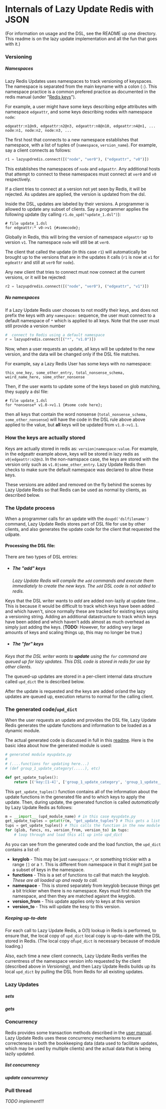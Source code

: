 # **Internals of Lazy Update Redis with JSON**

(For information on usage and the DSL, see the README up one directory.  This readme is on the lazy update implementation and all the fun that goes with it.)

### **Versioning**

##### Namespaces

Lazy Redis Updates uses namespaces to track versioning of keyspaces.  The namespace is separated from the main keyname with a colon (```:```).  This namespace practice is a common prefered practice as documented in the redis manual (under "<a href="http://redis.io/topics/data-types-intro">Redis keys</a>").

For example, a user might have some keys describing edge attributes with namespace ```edgeattr```, and some keys describing nodes with namespace ```node```:
```
edgeattr:n1@n9, edgeattr:n2@n3, edgeattr:n8@n10, edgeattr:n4@n1, ...
node:n1, node:n2, node:n3, ...
```


The first host that connects to a new namespace establishes that namespace, with a list of tuples of (```namespace```, ```version_name```).  For example, say a client connects as follows:
```python
r1 = lazyupdredis.connect([("node", "ver0"), ("edgeattr", "v0")])
```
This establishes the namespaces of ```node``` and ```edgeattr```.   Any additional hosts that attempt to connect to these namespaces must connect at ```ver0``` and ```v0``` respectively.

If a client tries to connect at a version not yet seen by Redis, it will be rejected.  As updates are applied, the version is updated from the dsl.

Inside the DSL, updates are labeled by their  versions.  A programmer is allowed to update any subset of clients.  Say a programmer applies the following update (by calling ```r1.do_upd("update_1.dsl")```):
```
# file update_1.dsl
for edgeattr:* v0->v1 {#somecode};
```
Globally in Redis, this will bring the version of namespace ```edgeattr``` up to version ```v1```.  The namespace ```node``` will still be at ```ver0```.   

The client that called the update (in this case ```r1```) will automatically be brought up to the versions that are in the updates it calls (```r1``` is now at ```v1``` for ```egdeattr``` and still at ```ver0``` for ```node```).

Any new client that tries to connect must now connect at the current versions, or it will be rejected:

```python
r2 = lazyupdredis.connect([("node", "ver0"), ("edgeattr", "v1")])
```

##### No namespaces

If a Lazy Update Redis user chooses to not modify their keys, and does not prefix the keys with any ```namespace:``` sequence, the user must connect to a default namespace of ```*``` which is applied to all keys.  Note that the user must still provide a version number
```python
#  connect to Redis using a default namespace
r = lazyupdredis.connect([("*", "v1.0")])
```
Now, when a user requests an update, all keys will be updated to the new version, and the data will be changed only if the DSL file matches.

For example, say a Lazy Redis User has some keys with no namespace:
```
this_one_key, some_other_entry, total_nonsense_schema, weird_name_here, some_other_nonsense
```
Then, if the user wants to update some of the keys based on glob matching, they supply a dsl file:
```
# file update_1.dsl
for *nonsense* v1.0->v1.1 {#some code here};
```
then all keys that contain the word nonsense (```total_nonsense_schema, some_other_nonsense```) will have the code in the DSL rule above above applied to the value, but **all** keys will be updated from ```v1.0->v1.1```.


### **How the keys are actually stored**
Keys are actually stored in redis as: ```version|namespace:value```.  For example, in the edgeattr example above, keys will be stored in lazy redis as ```v0|edgeattr:n2@n3```.  In the non-namspace case, the keys are stored with the version only such as ```v1.0|some_other_entry```.  Lazy Update Redis then checks to make sure the default namespace was declared to allow these keys.

These versions are added and removed on the fly behind the scenes by Lazy Update Redis so that Redis can be used as normal by clients, as described below.

### **The Update process**

When a programmer calls for an update with the ```doupd('dslfilename')``` command, Lazy Update Redis stores part of DSL file for use by other clients, and also generates the update code for the client that requested the udpate.  

#### Processing the DSL file:
There are two types of DSL entries:

- ##### The "add" keys

  *Lazy Update Redis will compile the ```add``` commands and execute them immediately to create the new keys.  The ```add``` DSL code is not added to redis.*

 Keys that the DSL writer wants to *add* are added non-lazily at update time...  This is because it would be difficult to track which keys have been added and which haven't, since normally these are  tracked for existing keys using a versioning string.  Adding an additional datastructure to track which keys have been added and which haven't adds almost as much overhead as simply just adding the keys.  (**TODO:** However, for adding very large amounts of keys and scaling things up, this may no longer be true.)  

- ##### The "for" keys

 *Keys that the DSL writer wants to **update** using the ```for``` command are queued up for lazy updates.  This DSL code is stored in redis for use by other clients*.
 
 The queued-up updates are stored in a per-client internal data structure called ```upd_dict``` the is described below.
 
After the update is requested and the keys are added or/and the lazy updates are queued up, execution returns to normal for the calling client.

### The generated code/```upd_dict```

When the user requests an update and provides the DSL file, Lazy Update Redis generates the update functions and information to be loaded as a dynamic module.

The actual generated code is discussed in full in this <a href ="../tests/example/README.md">readme</a>. 
Here is the basic idea about how the generated module is used:
```python
# generated module myupdate.py
#
# (....functions for updating here...)
# (def group_1_update_category(.....), etc)

def get_update_tuples():
    return [('key:[1-4]', ['group_1_update_category', 'group_1_update__id', 'group_1_update_order'], 'key', 'ver0', 'ver1'), ...]
```
This ```get_update_tuples()``` function contains all of the information about the update functions in the generated file and to which keys to apply the update.  Then, during update, the generated function is called *automatically* by Lazy Update Redis  as follows:

```python
m = __import__ (upd_module_name) # in this case myupdate.py
get_update_tuples = getattr(m, "get_update_tuples") # This gets a list of the functions to call
tups = get_update_tuples() # This calls the function in the new module
for (glob, funcs, ns, version_from, version_to) in tups:
    # loop through and load this all up into upd_dict
```

As you can see from the generated code and the load function, the ```upd_dict``` contains a list of:
* **keyglob** - This may be just ```namespace:*```, or something trickier with a range ```[]``` or a ```?```.  This is different from namespace in that it might just be a subset of keys in the namespace.
* **functions** - This is a set of functions to call that match the keyglob.  *These are all loaded up and ready to call.*
* **namespace** - This is stored separately from keyglob because things get a bit trickier when there is no namespace.  Keys must first match the namespace, and then they are matched agaisnt the keyglob.
* **version_from** - This update applies only to keys at this version
* **version_to** - This will update the kesy to this version.

##### **Keeping up-to-date**

For each call to Lazy Update Redis, a O(1) lookup in Redis is performed, to ensure that, the local copy of ```upd_dict```  local copy is up-to-date with the DSL stored in Redis.  (The local copy of```upd_dict``` is necessary because of module loading.)

Also, each time a new client connects, Lazy Update Redis verifies the currentness of the namespace version info requested by the client (described above in *Versioning*), and then Lazy Update Redis builds up its local ```upd_dict``` by pulling the DSL from Redis for all existing updates.

### **Lazy Updates**
##### sets
##### gets

### **Concurrency** 
Redis provides some transaction methods described in the <a href = "http://redis.io/topics/transactions"> user manual</a>.  Lazy Update Redis uses these concurrency mechanisms to ensure correcteness in both the bookkeeping data (data used to facilitate updates, which may be used by multiple clients) and the actual data that is being lazily updated.
##### list concurrency


##### update concurrency

### **Pull thread**
*TODO implement!!!*

